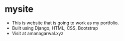 # mysite
- This is website that is going to work as my portfolio.
- Built using Django, HTML, CSS, Bootstrap
- Visit at amanagarwal.xyz
